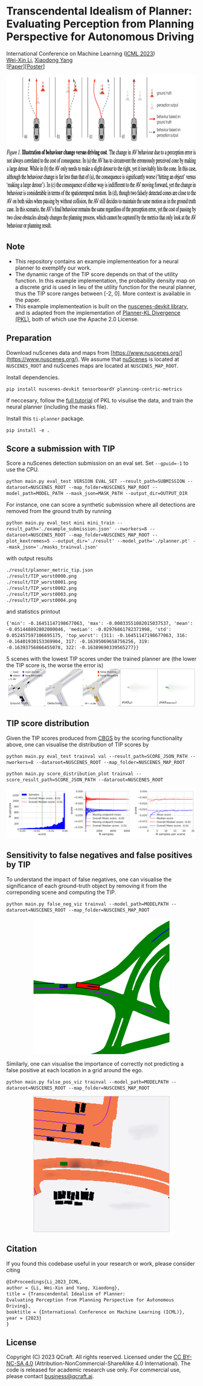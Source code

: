 # Transcendental Idealism of Planner: Evaluating Perception from Planning Perspective for Autonomous Driving

International Conference on Machine Learning ([ICML 2023](https://icml.cc/Conferences/2023))<br>
[Wei-Xin Li](http://www.svcl.ucsd.edu/~nicolas/), [Xiaodong Yang](https://xiaodongyang.org/) <br>
[[Paper](https://arxiv.org/pdf/2306.07276.pdf)][[Poster](poster.pdf)]

<img src='imgs/teaser.png' height="410px"/> 

## Note
- This repository contains an example implementeation for a neural planner to exemplify our work.
- The dynamic range of the TIP score depends on that of the utility function. In this example implementation, the probability density map on a discrete grid is used in lieu of the utility function for the neural planner, thus the TIP score ranges between [-2, 0]. More context is available in the paper.
- This example implementeation is built on the [nuscenes-devkit library](https://github.com/nutonomy/nuscenes-devkit/blob/master/LICENSE.txt), and is adapted from the implementation of [Planner-KL Divergence (PKL)](https://github.com/nv-tlabs/planning-centric-metrics/blob/master/LICENSE), both of which use the Apache 2.0 License.

## Preparation
Download nuScenes data and maps from [https://www.nuscenes.org/](https://www.nuscenes.org/). We assume that [nuScenes](https://www.nuscenes.org/download) is located at `NUSCENES_ROOT` and nuScenes maps are located at `NUSCENES_MAP_ROOT`.

Install dependencies.

```
pip install nuscenes-devkit tensorboardY planning-centric-metrics
```

If neccesary, follow the [full tutorial](https://github.com/nv-tlabs/planning-centric-metrics#full-tutorial) of PKL to visulise the data, and train the neural planner (including the masks file).

Install this `ti-planner` package.
```
pip install -e .
```

## Score a submission with TIP
Score a nuScenes detection submission on an eval set. Set `--gpuid=-1` to use the CPU.
```
python main.py eval_test VERSION EVAL_SET --result_path=SUBMISSION --dataroot=NUSCENES_ROOT --map_folder=NUSCENES_MAP_ROOT --model_path=MODEL_PATH --mask_json=MASK_PATH --output_dir=OUTPUT_DIR
```
For instance, one can score a synthetic submission where all detections are removed from the ground truth by running
```
python main.py eval_test mini mini_train --result_path='./example_submission.json' --nworkers=8 --dataroot=NUSCENES_ROOT --map_folder=NUSCENES_MAP_ROOT --plot_kextremes=5 --output_dir='./result' --model_path='./planner.pt' --mask_json='./masks_trainval.json'
```
with output results
```
./result/planner_metric_tip.json
./result/TIP_worst0000.png
./result/TIP_worst0001.png
./result/TIP_worst0002.png
./result/TIP_worst0003.png
./result/TIP_worst0004.png
```
and statistics printout
```
{'min': -0.16451147198677063, 'max': -0.00033551082015037537, 'mean': -0.051448892802000046, 'median': -0.02976861782371998, 'std': 0.052457597106695175, 'top_worst': {311: -0.16451147198677063, 316: -0.16401930153369904, 317: -0.16395069658756256, 319: -0.16393756866455078, 322: -0.16389690339565277}}
```
5 scenes with the lowest TIP scores under the trained planner are (the lower the TIP score is, the worse the error is)
<img src="./imgs/tip_worst.gif">

## TIP score distribution
Given the TIP scores produced from [CBGS](https://github.com/poodarchu/Det3D/tree/master/examples/cbgs) by the scoring functionality above, one can visualise the distribution of TIP scores by
```
python main.py eval_test trainval val --result_path=SCORE_JSON_PATH --nworkers=8 --dataroot=NUSCENES_ROOT --map_folder=NUSCENES_MAP_ROOT
```
```
python main.py score_distribution_plot trainval --score_result_path=SCORE_JSON_PATH --dataroot=NUSCENES_ROOT
```
<img src="./imgs/dist_tip.png">

## Sensitivity to false negatives and false positives by TIP
To understand the impact of false negatives, one can visualise the
significance of each ground-truth object by removing it from the correponding scene and computing the TIP.
```
python main.py false_neg_viz trainval --model_path=MODELPATH --dataroot=NUSCENES_ROOT --map_folder=NUSCENES_MAP_ROOT
```
<p align="center"> 
<img src="./imgs/fneg_tip.gif">
</p>

Similarly, one can visualise the importance of correctly not predicting a false positive at each location in a grid around the ego.
```
python main.py false_pos_viz trainval --model_path=MODELPATH --dataroot=NUSCENES_ROOT --map_folder=NUSCENES_MAP_ROOT
```
<p align="center"> 
<img src="./imgs/fpos_tip.gif">
</p>

## Citation
If you found this codebase useful in your research or work, please consider citing
```
@InProceedings{Li_2023_ICML,
author = {Li, Wei-Xin and Yang, Xiaodong},
title = {Transcendental Idealism of Planner:
Evaluating Perception from Planning Perspective for Autonomous Driving},
booktitle = {International Conference on Machine Learning (ICML)},
year = {2023}
}
```

## License
Copyright (C) 2023 QCraft. All rights reserved. Licensed under the [CC BY-NC-SA 4.0](https://creativecommons.org/licenses/by-nc-sa/4.0/legalcode) (Attribution-NonCommercial-ShareAlike 4.0 International). The code is released for academic research use only. For commercial use, please contact [business@qcraft.ai](business@qcraft.ai).
